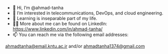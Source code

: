 - 👋 Hi, I’m @ahmad-tanha
- 👀 I’m interested in telecommunications, DevOps, and cloud engineering.
- 🌱 Learning is inseparable part of my life.
- 🙋‍♂️ More about me can be found on LinkedIn: https://www.linkedin.com/in/ahmad-tanha/
- 📫 You can reach me via the following email addresses: 

ahmadtanha@email.kntu.ac.ir and/or ahmadtanha1374@gmail.com 

<!---
ahmad-tanha/ahmad-tanha is a ✨ special ✨ repository because its `README.md` (this file) appears on your GitHub profile.
You can click the Preview link to take a look at your changes.
--->
